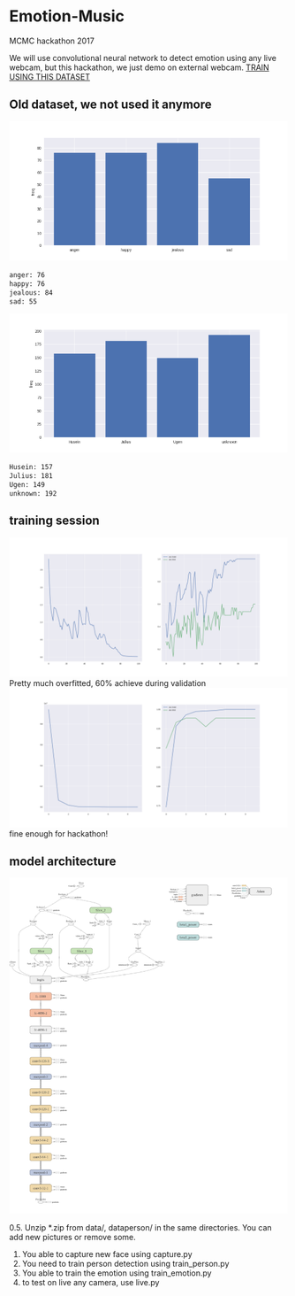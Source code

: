 # Emotion-Music
MCMC hackathon 2017

We will use convolutional neural network to detect emotion using any live webcam, but this hackathon, we just demo on external webcam. [TRAIN USING THIS DATASET](https://www.kaggle.com/c/challenges-in-representation-learning-facial-expression-recognition-challenge/data)

## Old dataset, we not used it anymore
![alt text](bar-emotion.png)
```text
anger: 76
happy: 76
jealous: 84
sad: 55
```
![alt text](bar-person.png)
```text
Husein: 157
Julius: 181
Ugen: 149
unknown: 192

```

## training session
![alt text](plotemotion.png)
Pretty much overfitted, 60% achieve during validation
![alt text](plotperson.png)
fine enough for hackathon!

## model architecture
![alt text](model.png)

0.5. Unzip *.zip from data/, dataperson/ in the same directories. You can add new pictures or remove some.
1. You able to capture new face using capture.py
2. You need to train person detection using train_person.py
3. You able to train the emotion using train_emotion.py
4. to test on live any camera, use live.py
